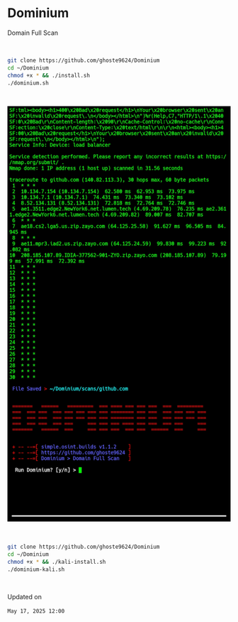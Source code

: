 # Dominium
Domain Full Scan 

<br>

```bash
git clone https://github.com/ghoste9624/Dominium
cd ~/Dominium 
chmod +x * && ./install.sh 
./dominium.sh
```

<br>

![alt text](https://github.com/ghoste9624/Dominium/blob/main/Screenshot_20250517-012233_Termux.jpg)

<br>

```bash
git clone https://github.com/ghoste9624/Dominium
cd ~/Dominium 
chmod +x * && ./kali-install.sh 
./dominium-kali.sh

```

<br>

Updated on 

``
May 17, 2025 12:00
``

